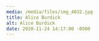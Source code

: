 ```yaml
---
media: /media/files/img_4032.jpg
title: Alice Burdick
alt: Alice Burdick
date: 2020-11-24 14:17:00 -0500
---
```

